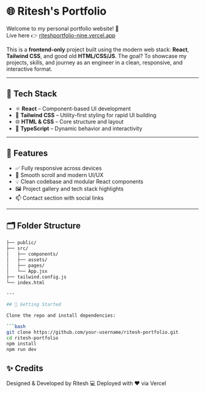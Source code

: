 # 🌐 Ritesh's Portfolio

Welcome to my personal portfolio website! 🚀  
Live here 👉 [riteshportfolio-nine.vercel.app](https://riteshportfolio-nine.vercel.app)

This is a **frontend-only** project built using the modern web stack: **React**, **Tailwind CSS**, and good old **HTML/CSS/JS**. The goal? To showcase my projects, skills, and journey as an engineer in a clean, responsive, and interactive format.

---

## 🔧 Tech Stack

- ⚛️ **React** – Component-based UI development  
- 🎨 **Tailwind CSS** – Utility-first styling for rapid UI building  
- 🌐 **HTML & CSS** – Core structure and layout  
- 🧠 **TypeScript** – Dynamic behavior and interactivity  

---

## 📱 Features

- ✅ Fully responsive across devices  
- 🎯 Smooth scroll and modern UI/UX  
- 💡 Clean codebase and modular React components  
- 🖼️ Project gallery and tech stack highlights  
- 📫 Contact section with social links  

---

## 🗂️ Folder Structure
```bash
├── public/
├── src/
│   ├── components/
│   ├── assets/
│   ├── pages/
│   └── App.jsx
├── tailwind.config.js
└── index.html

---

## 🚀 Getting Started

Clone the repo and install dependencies:

```bash
git clone https://github.com/your-username/ritesh-portfolio.git
cd ritesh-portfolio
npm install
npm run dev
```
## ✨ Credits
Designed & Developed by Ritesh 💻
Deployed with ❤️ via Vercel
